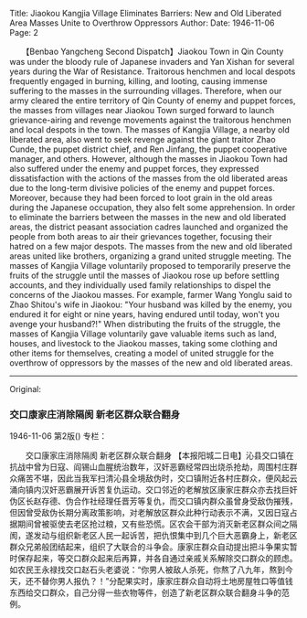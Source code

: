 Title: Jiaokou Kangjia Village Eliminates Barriers: New and Old Liberated Area Masses Unite to Overthrow Oppressors
Author:
Date: 1946-11-06
Page: 2

　　【Benbao Yangcheng Second Dispatch】Jiaokou Town in Qin County was under the bloody rule of Japanese invaders and Yan Xishan for several years during the War of Resistance. Traitorous henchmen and local despots frequently engaged in burning, killing, and looting, causing immense suffering to the masses in the surrounding villages. Therefore, when our army cleared the entire territory of Qin County of enemy and puppet forces, the masses from villages near Jiaokou Town surged forward to launch grievance-airing and revenge movements against the traitorous henchmen and local despots in the town. The masses of Kangjia Village, a nearby old liberated area, also went to seek revenge against the giant traitor Zhao Cunde, the puppet district chief, and Ren Jinfang, the puppet cooperative manager, and others. However, although the masses in Jiaokou Town had also suffered under the enemy and puppet forces, they expressed dissatisfaction with the actions of the masses from the old liberated areas due to the long-term divisive policies of the enemy and puppet forces. Moreover, because they had been forced to loot grain in the old areas during the Japanese occupation, they also felt some apprehension. In order to eliminate the barriers between the masses in the new and old liberated areas, the district peasant association cadres launched and organized the people from both areas to air their grievances together, focusing their hatred on a few major despots. The masses from the new and old liberated areas united like brothers, organizing a grand united struggle meeting. The masses of Kangjia Village voluntarily proposed to temporarily preserve the fruits of the struggle until the masses of Jiaokou rose up before settling accounts, and they individually used family relationships to dispel the concerns of the Jiaokou masses. For example, farmer Wang Yonglu said to Zhao Shitou's wife in Jiaokou: "Your husband was killed by the enemy, you endured it for eight or nine years, having endured until today, won't you avenge your husband?!" When distributing the fruits of the struggle, the masses of Kangjia Village voluntarily gave valuable items such as land, houses, and livestock to the Jiaokou masses, taking some clothing and other items for themselves, creating a model of united struggle for the overthrow of oppressors by the masses of the new and old liberated areas.



<hr /> 

Original: 


### 交口康家庄消除隔阂  新老区群众联合翻身

1946-11-06
第2版()
专栏：

　　交口康家庄消除隔阂
    新老区群众联合翻身
    【本报阳城二日电】沁县交口镇在抗战中曾为日寇、阎锡山血腥统治数年，汉奸恶霸经常四出烧杀抢劫，周围村庄群众痛苦不堪，因此当我军扫清沁县全境敌伪时，交口镇附近各村庄群众，便风起云涌向镇内汉奸恶霸展开诉苦复仇运动。交口邻近的老解放区康家庄群众亦去找巨奸伪区长赵存德、伪合作社经理任晋芳等复仇，而交口镇内群众虽曾身受敌伪摧残，但因曾受敌伪长期分离政策影响，对老解放区群众此种行动表示不满，又因日寇占据期间曾被驱使去老区抢过粮，又有些恐慌。区农会干部为消灭新老区群众间之隔阂，遂发动与组织新老区人民一起诉苦，把仇恨集中到几个巨大恶霸身上，新老区群众兄弟般团结起来，组织了大联合的斗争会。康家庄群众自动提出把斗争果实暂时保存起来，等交口群众起来后再算，并各自通过亲戚关系解除交口群众的顾虑。如农民王永禄找交口赵石头老婆说：“你男人被敌人杀死，你熬了八九年，熬到今天，还不替你男人报仇？！”分配果实时，康家庄群众自动将土地房屋牲口等值钱东西给交口群众，自己分得一些衣物等件，创造了新老区群众联合翻身斗争的范例。
